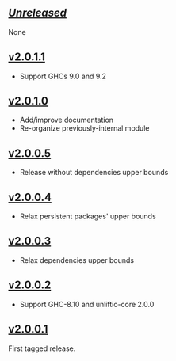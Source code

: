 ## [*Unreleased*](https://github.com/freckle/graphula/compare/v2.0.1.1...main)

None

## [v2.0.1.1](https://github.com/freckle/graphula/compare/v2.0.0.5...v2.0.1.1)

- Support GHCs 9.0 and 9.2

## [v2.0.1.0](https://github.com/freckle/graphula/compare/v2.0.0.5...v2.0.1.0)

- Add/improve documentation
- Re-organize previously-internal module

## [v2.0.0.5](https://github.com/freckle/graphula/compare/v2.0.0.4...v2.0.0.5)

- Release without dependencies upper bounds

## [v2.0.0.4](https://github.com/freckle/graphula/compare/v2.0.0.3...v2.0.0.4)

- Relax persistent packages' upper bounds

## [v2.0.0.3](https://github.com/freckle/graphula/compare/v2.0.0.2...v2.0.0.3)

- Relax dependencies upper bounds

## [v2.0.0.2](https://github.com/freckle/graphula/compare/v2.0.0.1...v2.0.0.2)

- Support GHC-8.10 and unliftio-core 2.0.0

## [v2.0.0.1](https://github.com/faktory/graphula/tree/v2.0.0.1)

First tagged release.
